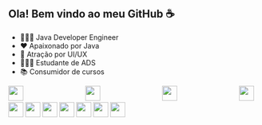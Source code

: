 ## Ola! Bem vindo ao meu GitHub ☕️
* 👨🏻‍💻 Java Developer Engineer
* ❤️ Apaixonado por Java
* 🎨 Atração por UI/UX
* 👨🏻‍🎓 Estudante de ADS
* 📚 Consumidor de cursos


<div style="width: 150px;display: inline-block;">
  <img src="https://cdn.jsdelivr.net/gh/devicons/devicon/icons/java/java-original.svg" height=30 />
</div>
<div style="width: 150px;display: inline-block;">
  <img src="https://cdn.jsdelivr.net/gh/devicons/devicon/icons/java/java-original.svg" height=30 />
</div>
<div style="width: 150px;display: inline-block;">
  <img src="https://cdn.jsdelivr.net/gh/devicons/devicon/icons/java/java-original.svg" height=30 />
</div>


<img src="https://cdn.jsdelivr.net/gh/devicons/devicon/icons/spring/spring-original.svg" height=30 />
<img src="https://cdn.jsdelivr.net/gh/devicons/devicon/icons/javascript/javascript-original.svg" height=30 />
<img src="https://cdn.jsdelivr.net/gh/devicons/devicon/icons/python/python-original.svg" height=30 />
<img src="https://cdn.jsdelivr.net/gh/devicons/devicon/icons/mysql/mysql-original.svg" height=30 />
<img src="https://cdn.jsdelivr.net/gh/devicons/devicon/icons/html5/html5-original.svg" height=30 />
<img src="https://cdn.jsdelivr.net/gh/devicons/devicon/icons/css3/css3-original.svg" height=30 />
<img src="https://cdn.jsdelivr.net/gh/devicons/devicon/icons/nodejs/nodejs-original.svg" height=30 />
<img src="https://cdn.jsdelivr.net/gh/devicons/devicon/icons/xd/xd-plain.svg" height=30 />
